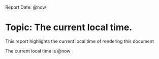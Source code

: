 
Report Date: @now

# Topic: The current local time.

This report highlights the current local time of rendering this document

The current local time is @now


